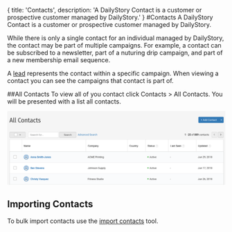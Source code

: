 {
title: 'Contacts',
description: 'A DailyStory Contact is a customer or prospective customer managed by DailyStory.'
}
#Contacts
A DailyStory Contact is a customer or prospective customer managed by DailyStory. 

While there is only a single contact for an individual managed by DailyStory, the contact may be part of multiple campaigns. For example, a contact can be subscribed to a newsletter, part of a nuturing drip campaign, and part of a new membership email sequence.

A [lead](/leads) represents the contact within a specific campaign. When viewing a contact you can see the campaigns that contact is part of.

##All Contacts
To view all of you contact click Contacts > All Contacts. You will be presented with a list all contacts.

![All Contacts](/articles/contacts/contacts-08.png "All Contacts")


## Importing Contacts
To bulk import contacts use the [import contacts](import) tool.